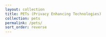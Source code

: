 ```yaml
---
layout: collection
title: PETs (Privacy Enhancing Technologies)
collection: pets
permalink: /pets/
sort_order: reverse
---
```

